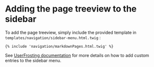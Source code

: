 # Adding the page treeview to the sidebar

To add the page treeview, simply include the provided template in `templates/navigation/sidebar-menu.html.twig` :

```
{% include 'navigation/markdownPages.html.twig' %}
```

See [UserFrosting documentation](https://learn.userfrosting.com/recipes/extending-template#adding-custom-menu-entries) for more details on how to add custom entries to the sidebar menu.